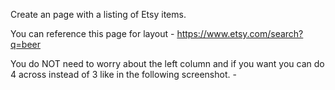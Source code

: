Create an page with a listing of Etsy items. 

You can reference this page for layout - https://www.etsy.com/search?q=beer

You do NOT need to worry about the left column and if you want you can do 4 across instead of 3 like in the following screenshot. - 